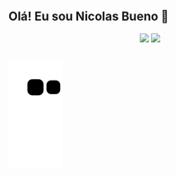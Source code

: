 ## Olá! Eu sou Nicolas Bueno 👋

 <div align= "center">
        <a href="https://github.com/Nicolas-Bueno"></a>
        <img height="180em" src="https://github-readme-stats.vercel.app/api?username=Nicolas-Bueno&show_icons=true&theme=tokyonight"/>
        <img height="150em" src="https://github-readme-stats.vercel.app/api/top-langs/?username=Nicolas-Bueno&layout-compact&langs_count-7&theme-tokyonight"/>
 </div>
 
 ##
 
 ![Snake animation](https://github.com/Nicolas-Bueno/Nicolas-Bueno/blob/output/github-contribution-grid-snake.svg)
 


